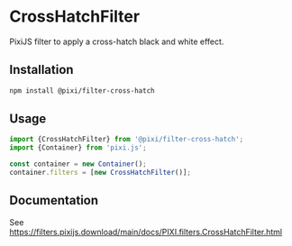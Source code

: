 # CrossHatchFilter

PixiJS filter to apply a cross-hatch black and white effect.

## Installation

```bash
npm install @pixi/filter-cross-hatch
```

## Usage

```js
import {CrossHatchFilter} from '@pixi/filter-cross-hatch';
import {Container} from 'pixi.js';

const container = new Container();
container.filters = [new CrossHatchFilter()];
```

## Documentation

See https://filters.pixijs.download/main/docs/PIXI.filters.CrossHatchFilter.html
